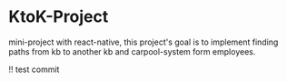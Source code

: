 # KtoK-Project
mini-project with react-native, this project's goal is to implement finding paths from kb to another kb and carpool-system form employees.



!! test commit